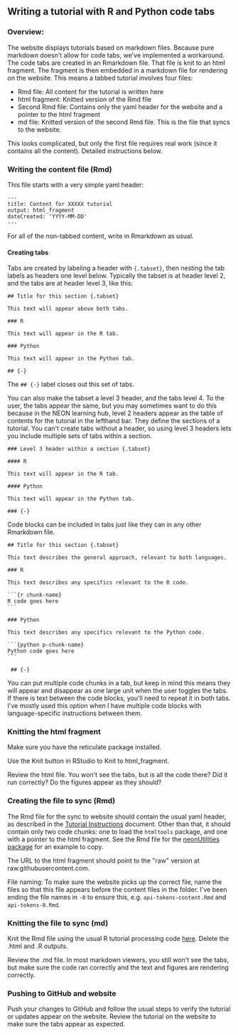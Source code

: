 ## Writing a tutorial with R and Python code tabs

### Overview:

The website displays tutorials based on markdown files. Because pure markdown doesn't allow for code tabs, we've implemented a workaround. The code tabs are created in an Rmarkdown file. That file is knit to an html fragment. The fragment is then embedded in a markdown file for rendering on the website. This means a tabbed tutorial involves four files:

* Rmd file: All content for the tutorial is written here
* html fragment: Knitted version of the Rmd file
* Second Rmd file: Contains only the yaml header for the website and a pointer to the html fragment
* md file: Knitted version of the second Rmd file. This is the file that syncs to the website.

This looks complicated, but only the first file requires real work (since it contains all the content). Detailed instructions below.

### Writing the content file (Rmd)

This file starts with a very simple yaml header:

```
---
title: Content for XXXXX tutorial
output: html_fragment
dateCreated: 'YYYY-MM-DD'
---
```

For all of the non-tabbed content, write in Rmarkdown as usual.

#### Creating tabs

Tabs are created by labeling a header with `{.tabset}`, then nesting the tab labels as headers one level below. Typically the tabset is at header level 2, and the tabs are at header level 3, like this:

```
## Title for this section {.tabset}

This text will appear above both tabs.

### R

This text will appear in the R tab.

### Python

This text will appear in the Python tab.

## {-}
```

The `## {-}` label closes out this set of tabs.

You can also make the tabset a level 3 header, and the tabs level 4. To the user, the tabs appear the same, but you may sometimes want to do this because in the NEON learning hub, level 2 headers appear as the table of contents for the tutorial in the lefthand bar. They define the sections of a tutorial. You can't create tabs without a header, so using level 3 headers lets you include multiple sets of tabs within a section.

```
### Level 3 header within a section {.tabset}

#### R

This text will appear in the R tab.

#### Python

This text will appear in the Python tab.

### {-}
```

Code blocks can be included in tabs just like they can in any other Rmarkdown file.

`````
## Title for this section {.tabset}

This text describes the general approach, relevant to both languages.

### R

This text describes any specifics relevant to the R code.

```{r chunk-name}
R code goes here
```

### Python

This text describes any specifics relevant to the Python code.

```{python p-chunk-name}
Python code goes here
```

 ## {-}
`````

You can put multiple code chunks in a tab, but keep in mind this means they will appear and disappear as one large unit when the user toggles the tabs. If there is text between the code blocks, you'll need to repeat it in both tabs. I've mostly used this option when I have multiple code blocks with language-specific instructions between them.

### Knitting the html fragment

Make sure you have the reticulate package installed.

Use the Knit button in RStudio to Knit to html_fragment.

Review the html file. You won't see the tabs, but is all the code there? Did it run correctly? Do the figures appear as they should?

### Creating the file to sync (Rmd)

The Rmd file for the sync to website should contain the usual yaml header, as described in the [Tutorial Instructions](https://github.com/NEONScience/NEON-Data-Skills/blob/main/tutorials-in-development/Tutorial_Instructions.pdf) document. Other than that, it should contain only two code chunks: one to load the `htmltools` package, and one with a pointer to the html fragment. See the Rmd file for the [neonUtilities package](https://github.com/NEONScience/NEON-Data-Skills/blob/main/tutorials/R/NEON-general/neon-code-packages/neonUtilities/neonUtilities-0.Rmd) for an example to copy.

The URL to the html fragment should point to the "raw" version at raw.githubusercontent.com.

File naming: To make sure the website picks up the correct file, name the files so that this file appears before the content files in the folder. I've been ending the file names in `-0` to ensure this, e.g. `api-tokens-content.Rmd` and `api-tokens-0.Rmd`.

### Knitting the file to sync (md)

Knit the Rmd file using the usual R tutorial processing code [here](https://github.com/NEONScience/NEON-Data-Skills/blob/main/processing_code/01knit-RMD-2-MD_NDSRepo.R). Delete the .html and .R outputs.

Review the .md file. In most markdown viewers, you still won't see the tabs, but make sure the code ran correctly and the text and figures are rendering correctly.

### Pushing to GitHub and website

Push your changes to GitHub and follow the usual steps to verify the tutorial or updates appear on the website. Review the tutorial on the website to make sure the tabs appear as expected.
